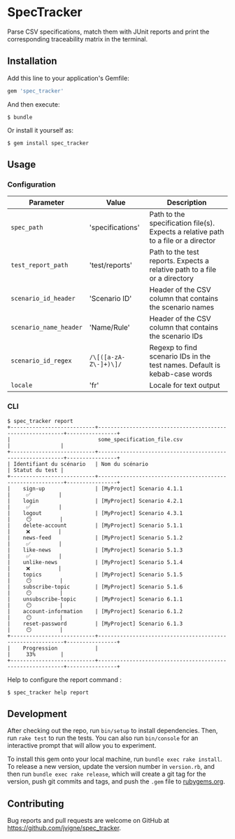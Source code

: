 # SpecTracker

Parse CSV specifications, match them with JUnit reports and print the corresponding traceability matrix in the terminal.

## Installation

Add this line to your application's Gemfile:

```ruby
gem 'spec_tracker'
```

And then execute:

    $ bundle

Or install it yourself as:

    $ gem install spec_tracker

## Usage

### Configuration

| Parameter | Value | Description |
| --------- | ----- | ------- |
| `spec_path` | 'specifications' | Path to the specification file(s). Expects a relative path to a file or a director |
| `test_report_path` | 'test/reports' | Path to the test reports. Expects a relative path to a file or a directory |
| `scenario_id_header` | 'Scenario ID' | Header of the CSV column that contains the scenario names |
| `scenario_name_header` | 'Name/Rule' | Header of the CSV column that contains the scenario IDs |
| `scenario_id_regex` | `/\[([a-zA-Z\-]+)\]/` | Regexp to find scenario IDs in the test names. Default is kebab-case words |
| `locale` | 'fr' | Locale for text output |

### CLI

    
    $ spec_tracker report
    +---------------------------+-----------------------------------------------------------+----------------+
    |                            some_specification_file.csv                                |                |
    +---------------------------+-----------------------------------------------------------+----------------+
    | Identifiant du scénario   | Nom du scénario                                           | Statut du test |
    +---------------------------+-----------------------------------------------------------+----------------+
    |    sign-up                | [MyProject] Scenario 4.1.1                                |     ✅         |
    |    login                  | [MyProject] Scenario 4.2.1                                |     ✅         |
    |    logout                 | [MyProject] Scenario 4.3.1                                |     😶         |
    |    delete-account         | [MyProject] Scenario 5.1.1                                |     ❌         |
    |    news-feed              | [MyProject] Scenario 5.1.2                                |     ✅         |
    |    like-news              | [MyProject] Scenario 5.1.3                                |     ✅         |
    |    unlike-news            | [MyProject] Scenario 5.1.4                                |     ❌         |
    |    topics                 | [MyProject] Scenario 5.1.5                                |     😶         |
    |    subscribe-topic        | [MyProject] Scenario 5.1.6                                |     😶         |
    |    unsubscribe-topic      | [MyProject] Scenario 6.1.1                                |     😶         |
    |    account-information    | [MyProject] Scenario 6.1.2                                |     😶         |
    |    reset-password         | [MyProject] Scenario 6.1.3                                |     😶         |
    +---------------------------+-----------------------------------------------------------+----------------+
    |    Progression            |                                                           |     33%        |
    +---------------------------+-----------------------------------------------------------+----------------+
    


Help to configure the report command :

    
    $ spec_tracker help report
    

## Development

After checking out the repo, run `bin/setup` to install dependencies. Then, run `rake test` to run the tests. You can also run `bin/console` for an interactive prompt that will allow you to experiment.

To install this gem onto your local machine, run `bundle exec rake install`. To release a new version, update the version number in `version.rb`, and then run `bundle exec rake release`, which will create a git tag for the version, push git commits and tags, and push the `.gem` file to [rubygems.org](https://rubygems.org).

## Contributing

Bug reports and pull requests are welcome on GitHub at https://github.com/jvigne/spec_tracker.
